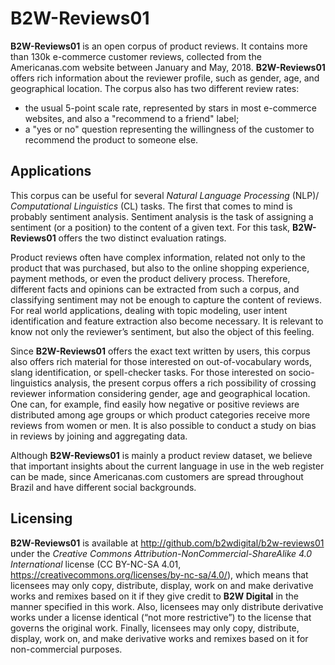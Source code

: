# B2W-Reviews01
**B2W-Reviews01** is an open corpus of product reviews. It contains more than 130k e-commerce customer reviews, collected from the Americanas.com website between January and May, 2018. **B2W-Reviews01** offers rich information about the reviewer profile, such as gender, age, and geographical location. The corpus also has two different review rates:
* the usual 5-point scale rate, represented by stars in most e-commerce websites, and also a "recommend to a friend" label;
* a "yes or no" question representing the willingness of the customer to recommend the product to someone else.

## Applications
This corpus can be useful for several _Natural Language Processing_ (NLP)/ _Computational Linguistics_ (CL) tasks. The first that comes to mind is probably sentiment analysis. Sentiment analysis is the task of assigning a sentiment (or a position) to the content of a given text. For this task, **B2W-Reviews01** offers the two distinct evaluation ratings.

Product reviews often have complex information, related not only to the product that was purchased, but also to the online shopping experience, payment methods, or even the product delivery process. Therefore, different facts and opinions can be extracted from such a corpus, and classifying sentiment may not be enough to capture the content of reviews. For real world applications, dealing with topic modeling, user intent identification and feature extraction also become necessary. It is relevant to know not only the reviewer’s sentiment, but also the object of this feeling.

Since **B2W-Reviews01** offers the exact text written by users, this corpus also offers rich material for those interested on out-of-vocabulary words, slang identification, or spell-checker tasks. For those interested on socio-linguistics analysis, the present corpus offers a rich possibility of crossing reviewer information considering gender, age and geographical location. One can, for example, find easily how negative or positive reviews are distributed among age groups or which product categories receive more reviews from women or men. It is also possible to conduct a study on bias in reviews by joining and aggregating data.

Although **B2W-Reviews01** is mainly a product review dataset, we believe that important insights about the current language in use in the web register can be made, since Americanas.com customers are spread throughout Brazil and have different social backgrounds.

## Licensing
**B2W-Reviews01** is available at http://github.com/b2wdigital/b2w-reviews01 under the _Creative Commons Attribution-NonCommercial-ShareAlike 4.0 International_ license (CC BY-NC-SA 4.01, https://creativecommons.org/licenses/by-nc-sa/4.0/), which means that licensees may only copy, distribute, display, work on and make derivative works and remixes based on it if they give credit to **B2W Digital** in the manner specified in this work. Also, licensees may only distribute derivative works under a license identical (“not more restrictive”) to the license that governs the original work. Finally, licensees may only copy, distribute, display, work on, and make derivative works and remixes based on it for non-commercial purposes.
